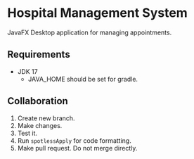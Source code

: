 # Hospital Management System

JavaFX Desktop application for managing appointments.

## Requirements

- JDK 17
  - JAVA_HOME should be set for gradle.

## Collaboration

1. Create new branch.
2. Make changes.
3. Test it.
4. Run `spotlessApply` for code formatting.
5. Make pull request. Do not merge directly.
